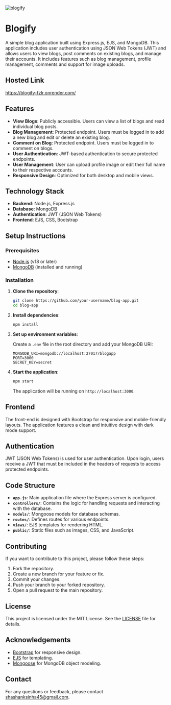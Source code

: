 ![blogify](https://github.com/user-attachments/assets/3d322228-9f1e-4500-b7ba-1c68dc147368)

# Blogify

A simple blog application built using Express.js, EJS, and MongoDB. This application includes user authentication using JSON Web Tokens (JWT) and allows users to view blogs, post comments on existing blogs, and manage their accounts. It includes features such as blog management, profile management, comments and support for image uploads.

## Hosted Link

https://blogify-fzlr.onrender.com/

## Features

- **View Blogs**: Publicly accessible. Users can view a list of blogs and read individual blog posts.
- **Blog Management**: Protected endpoint. Users must be logged in to add a new blog and edit or delete an existing blog.
- **Comment on Blog**: Protected endpoint. Users must be logged in to comment on blogs.
- **User Authentication**: JWT-based authentication to secure protected endpoints.
- **User Management**: User can upload profile image or edit their full name to their respective accounts.
- **Responsive Design**: Optimized for both desktop and mobile views.

## Technology Stack

- **Backend**: Node.js, Express.js
- **Database**: MongoDB
- **Authentication**: JWT (JSON Web Tokens)
- **Frontend**: EJS, CSS, Bootstrap

## Setup Instructions

### Prerequisites

- [Node.js](https://nodejs.org) (v18 or later)
- [MongoDB](https://www.mongodb.com) (installed and running)

### Installation

1. **Clone the repository**:

    ```bash
    git clone https://github.com/your-username/blog-app.git
    cd blog-app
    ```

2. **Install dependencies**:

    ```bash
    npm install
    ```

3. **Set up environment variables**:

    Create a `.env` file in the root directory and add your MongoDB URI:

    ```env
    MONGODB_URI=mongodb://localhost:27017/blogapp
    PORT=3000
    SECRET_KEY=secret
    ```

4. **Start the application**:

    ```bash
    npm start
    ```

    The application will be running on `http://localhost:3000`.

## Frontend

The front-end is designed with Bootstrap for responsive and mobile-friendly layouts. The application features a clean and intuitive design with dark mode support.

## Authentication

JWT (JSON Web Tokens) is used for user authentication. Upon login, users receive a JWT that must be included in the headers of requests to access protected endpoints.

## Code Structure

- **`app.js`**: Main application file where the Express server is configured.
- **`controllers/`**: Contains the logic for handling requests and interacting with the database.
- **`models/`**: Mongoose models for database schemas.
- **`routes/`**: Defines routes for various endpoints.
- **`views/`**: EJS templates for rendering HTML.
- **`public/`**: Static files such as images, CSS, and JavaScript.

## Contributing

If you want to contribute to this project, please follow these steps:

1. Fork the repository.
2. Create a new branch for your feature or fix.
3. Commit your changes.
4. Push your branch to your forked repository.
5. Open a pull request to the main repository.

## License

This project is licensed under the MIT License. See the [LICENSE](LICENSE) file for details.

## Acknowledgements

- [Bootstrap](https://getbootstrap.com) for responsive design.
- [EJS](https://www.npmjs.com/package/ejs) for templating.
- [Mongoose](https://mongoosejs.com) for MongoDB object modeling.

## Contact

For any questions or feedback, please contact [shashanksinha45@gmail.com](mailto:shashanksinha45@gmail.com).
